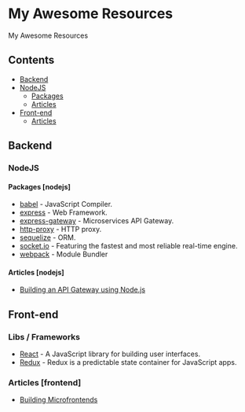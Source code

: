 # My Awesome Resources
My Awesome Resources

## Contents

- [Backend](#backend)
- [NodeJS](#nodejs)
  - [Packages](#packages-nodejs)
  - [Articles](#articles-nodejs)
- [Front-end](#front-end)
  - [Articles](#articles-frontend)



## Backend

### NodeJS

#### Packages [nodejs]

- [babel](https://babeljs.io/) - JavaScript Compiler.
- [express](http://expressjs.com/) - Web Framework.
- [express-gateway](https://github.com/ExpressGateway/express-gateway) - Microservices API Gateway.
- [http-proxy](https://github.com/nodejitsu/node-http-proxy) - HTTP proxy.
- [sequelize](https://sequelize.readthedocs.io/) - ORM.
- [socket.io](https://socket.io/) - Featuring the fastest and most reliable real-time engine.
- [webpack](https://webpack.github.io/) - Module Bundler


#### Articles [nodejs]

- [Building an API Gateway using Node.js](https://blog.risingstack.com/building-an-api-gateway-using-nodejs/)



## Front-end

### Libs / Frameworks

- [React](https://reactjs.org/) - A JavaScript library for building user interfaces.
- [Redux](https://redux.js.org/) - Redux is a predictable state container for JavaScript apps.

### Articles [frontend]

- [Building Microfrontends](https://medium.com/@_rchaves_/building-microfrontends-part-i-creating-small-apps-710d709b48b7)
